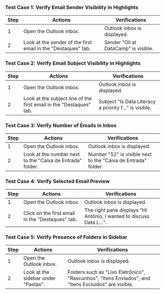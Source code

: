 ### Test Case 1: Verify Email Sender Visibility in Highlights

| Step | Actions | Verifications |
|------|---------|---------------|
| 1    | Open the Outlook inbox. | Outlook inbox is displayed. |
| 2    | Look at the sender of the first email in the "Destaques" tab. | Sender "Oli at DataCamp" is visible. |

### Test Case 2: Verify Email Subject Visibility in Highlights

| Step | Actions | Verifications |
|------|---------|---------------|
| 1    | Open the Outlook inbox. | Outlook inbox is displayed. |
| 2    | Look at the subject line of the first email in the "Destaques" tab. | Subject "Is Data Literacy a priority f..." is visible. |

### Test Case 3: Verify Number of Emails in Inbox

| Step | Actions | Verifications |
|------|---------|---------------|
| 1    | Open the Outlook inbox. | Outlook inbox is displayed. |
| 2    | Look at the number next to the "Caixa de Entrada" folder. | Number "52" is visible next to the "Caixa de Entrada" folder. |

### Test Case 4: Verify Selected Email Preview

| Step | Actions | Verifications |
|------|---------|---------------|
| 1    | Open the Outlook inbox. | Outlook inbox is displayed. |
| 2    | Click on the first email in the "Destaques" tab. | The right pane displays "Hi Antônio, I wanted to discuss Data L...". |

### Test Case 5: Verify Presence of Folders in Sidebar

| Step | Actions | Verifications |
|------|---------|---------------|
| 1    | Open the Outlook inbox. | Outlook inbox is displayed. |
| 2    | Look at the sidebar under "Pastas". | Folders such as "Lixo Eletrônico", "Rascunhos", "Itens Enviados", and "Itens Excluídos" are visible. |
